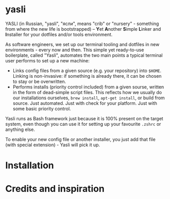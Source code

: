# yasli
YASLI (in Russian, "yasli", "ясли", means "crib" or "nursery" - something from where the new life is bootstrapped) – **Y**et **A**nother **S**imple **L**inker and **I**nstaller for your dotfiles and/or tools environment.

As software engineers, we set up our terminal tooling and dotfiles in new environments - every now and then. This simple yet ready-to-use boilerplate, called "Yasli", automates the two main points a typical terminal user performs to set up a new machine:
- Links config files from a given source (e.g. your repository) into `$HOME`. Linking is non-invasive: if something is already there, it can be chosen to stay or be overwritten.
- Performs installs (priority control included) from a given sourse, written in the form of dead-simple script files. This reflects how we usually do our installations ourselves, `brew install`, `apt-get install`, or build from source. Just automated. Just with check for your platform. Just with some basic priority control.

Yasli runs as Bash framework just because it is 100% present on the target system, even though you can use it for setting up your favourite `.zshrc` or anything else.

To enable your new config file or another installer, you just add that file (with special extension) - Yasli will pick it up. 

# Installation

# Credits and inspiration
